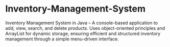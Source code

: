 # Inventory-Management-System
Inventory Management System in Java – A console-based application to add, view, search, and delete products. Uses object-oriented principles and ArrayList for dynamic storage, ensuring efficient and structured inventory management through a simple menu-driven interface.
